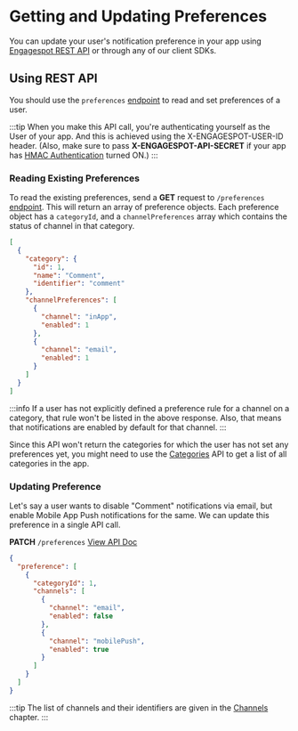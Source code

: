 # Getting and Updating Preferences

You can update your user's notification preference in your app using [Engagespot REST API](/docs/rest-api) or through any of our client SDKs.

## Using REST API

You should use the `preferences` [endpoint](/docs/rest-api#tag/Preferences/paths/~1v3~1preferences/get) to read and set preferences of a user.

:::tip
When you make this API call, you're authenticating yourself as the User of your app. And this is achieved using the X-ENGAGESPOT-USER-ID header. (Also, make sure to pass **X-ENGAGESPOT-API-SECRET** if your app has [HMAC Authentication](../../users/HMAC-authentication.mdx) turned ON.)
:::

### Reading Existing Preferences

To read the existing preferences, send a **GET** request to `/preferences` [endpoint](/docs/rest-api#tag/Preferences/paths/~1v3~1preferences/get). This will return an array of preference objects. Each preference object has a `categoryId`, and a `channelPreferences` array which contains the status of channel in that category.

```json
[
  {
    "category": {
      "id": 1,
      "name": "Comment",
      "identifier": "comment"
    },
    "channelPreferences": [
      {
        "channel": "inApp",
        "enabled": 1
      },
      {
        "channel": "email",
        "enabled": 1
      }
    ]
  }
]
```

:::info
If a user has not explicitly defined a preference rule for a channel on a category, that rule won't be listed in the above response. Also, that means that notifications are enabled by default for that channel.
:::

Since this API won't return the categories for which the user has not set any preferences yet, you might need to use the [Categories](/docs/rest-api#tag/Preferences/paths/~1v3~1categories/get) API to get a list of all categories in the app.

### Updating Preference

Let's say a user wants to disable "Comment" notifications via email, but enable Mobile App Push notifications for the same. We can update this preference in a single API call.

**PATCH** `/preferences` [View API Doc](/docs/rest-api#tag/Preferences/paths/~1v3~1preferences/patch)

```json
{
  "preference": [
    {
      "categoryId": 1,
      "channels": [
        {
          "channel": "email",
          "enabled": false
        },
        {
          "channel": "mobilePush",
          "enabled": true
        }
      ]
    }
  ]
}
```

:::tip
The list of channels and their identifiers are given in the [Channels](../../channels/what-are-channels.md) chapter.
:::
